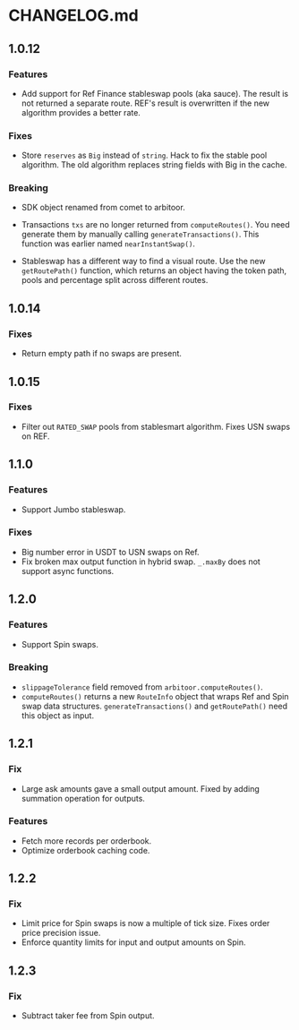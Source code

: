 # CHANGELOG.md

## 1.0.12

### Features

- Add support for Ref Finance stableswap pools (aka sauce). The result is not returned a separate route. REF's result is overwritten if the new algorithm provides a better rate.


### Fixes

- Store `reserves` as `Big` instead of `string`. Hack to fix the stable pool algorithm.  The old algorithm replaces string fields with Big in the cache.

### Breaking

- SDK object renamed from comet to arbitoor.

- Transactions `txs` are no longer returned from `computeRoutes()`. You need generate them by manually calling `generateTransactions()`. This function was earlier named `nearInstantSwap()`.

- Stableswap has a different way to find a visual route. Use the new `getRoutePath()` function, which returns an object having the token path, pools and percentage split across different routes.

## 1.0.14

### Fixes

- Return empty path if no swaps are present.

## 1.0.15

### Fixes

- Filter out `RATED_SWAP` pools from stablesmart algorithm. Fixes USN swaps on REF.

## 1.1.0

### Features

- Support Jumbo stableswap.

### Fixes

- Big number error in USDT to USN swaps on Ref.
- Fix broken max output function in hybrid swap. `_.maxBy` does not support async functions.

## 1.2.0

### Features

- Support Spin swaps.

### Breaking

- `slippageTolerance` field removed from `arbitoor.computeRoutes()`.
- `computeRoutes()` returns a new `RouteInfo` object that wraps Ref and Spin swap data structures. `generateTransactions()` and `getRoutePath()` need this object as input.

## 1.2.1

### Fix

- Large ask amounts gave a small output amount. Fixed by adding summation operation for outputs.

### Features

- Fetch more records per orderbook.
- Optimize orderbook caching code.

## 1.2.2

### Fix

- Limit price for Spin swaps is now a multiple of tick size. Fixes order price precision issue.
- Enforce quantity limits for input and output amounts on Spin.

## 1.2.3

### Fix

- Subtract taker fee from Spin output.
